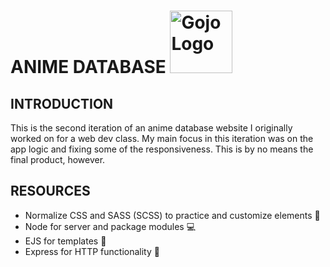 # ANIME DATABASE <img src="/dcheris/personal-site/raw/main/Anime%20Database%20-24/public/img/assets/logo.svg" alt="Gojo Logo" width="100">

## INTRODUCTION

This is the second iteration of an anime database website I originally worked on for a web dev class. My main focus in this iteration was on the app logic
and fixing some of the responsiveness. This is by no means the final product, however.

## RESOURCES

- Normalize CSS and SASS (SCSS) to practice and customize elements :art:
- Node for server and package modules :computer:
- EJS for templates :notebook:
- Express for HTTP functionality :traffic_light:
